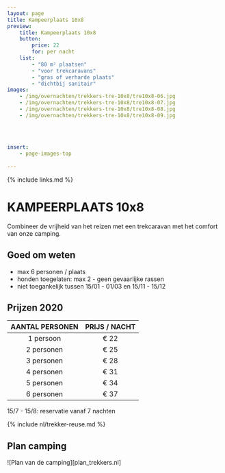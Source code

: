 ```yaml
---
layout: page
title: Kampeerplaats 10x8
preview: 
    title: Kampeerplaats 10x8
    button:
        price: 22
        for: per nacht
    list:
        - "80 m² plaatsen"
        - "voor trekcaravans"
        - "gras of verharde plaats"
        - "dichtbij sanitair"
images:
    - /img/overnachten/trekkers-tre-10x8/tre10x8-06.jpg
    - /img/overnachten/trekkers-tre-10x8/tre10x8-07.jpg
    - /img/overnachten/trekkers-tre-10x8/tre10x8-08.jpg
    - /img/overnachten/trekkers-tre-10x8/tre10x8-09.jpg
    
    
    
    
insert:
    - page-images-top
    
---
```

{% include links.md %}

# KAMPEERPLAATS 10x8

Combineer de vrijheid van het reizen met een trekcaravan met het comfort van onze camping.

## Goed om weten

- max 6 personen / plaats
- honden toegelaten: max 2 - geen gevaarlijke rassen
- niet toegankelijk  tussen 15/01 - 01/03 en 15/11 - 15/12

## Prijzen 2020

AANTAL PERSONEN | PRIJS / NACHT      
:-------------:|:-----------:|
1 persoon      |€ 22              
2 personen     |€ 25                   
3 personen     |€ 28       
4 personen     |€ 31             
5 personen     |€ 34
6 personen     |€ 37   

15/7 - 15/8: reservatie vanaf 7 nachten


{% include nl/trekker-reuse.md %}


## Plan camping

![Plan van de camping][plan_trekkers.nl]
